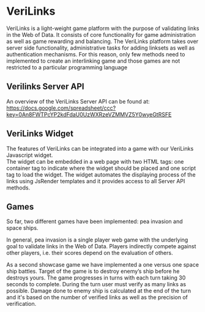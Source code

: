 VeriLinks
=========
VeriLinks is a light-weight game platform with the purpose of validating links
in the Web of Data. It consists of core functionality for game administration as
well as game rewarding and balancing. The VeriLinks platform takes over server side functionality, administrative tasks for adding linksets as
well as authentication mechanisms. For this reason, only few methods need to
implemented to create an interlinking game and those games are not restricted
to a particular programming language

Verilinks Server API
--------
An overview of the VeriLinks Server API can be found at:  
https://docs.google.com/spreadsheet/ccc?key=0An8FWTPcYP2kdFdaU0UzWXRzeVZMMVZ5Y0wyeGtRSFE  

VeriLinks Widget
--------
The features of VeriLinks can be integrated into a game with our VeriLinks Javascript widget.  
The widget can be embedded in a web page with two HTML tags: one container tag to indicate where the widget should be placed 
and one script tag to load the widget. The widget automates the displaying process of the links using JsRender templates and it provides access to all
Server API methods.

Games
--------
So far, two different games have been implemented: pea invasion and space ships.

In general, pea invasion is a single player web game with the underlying goal
to validate links in the Web of Data. Players indirectly compete against other
players, i.e. their scores depend on the evaluation of others.

As a second showcase game we have implemented a one versus one space ship
battles. Target of the game is to destroy enemy’s ship before he destroys yours.
The game progresses in turns with each turn taking 30 seconds to complete.
During the turn user must verify as many links as possible. Damage done to
enemy ship is calculated at the end of the turn and it's based on the number of verified
links as well as the precision of verification.



